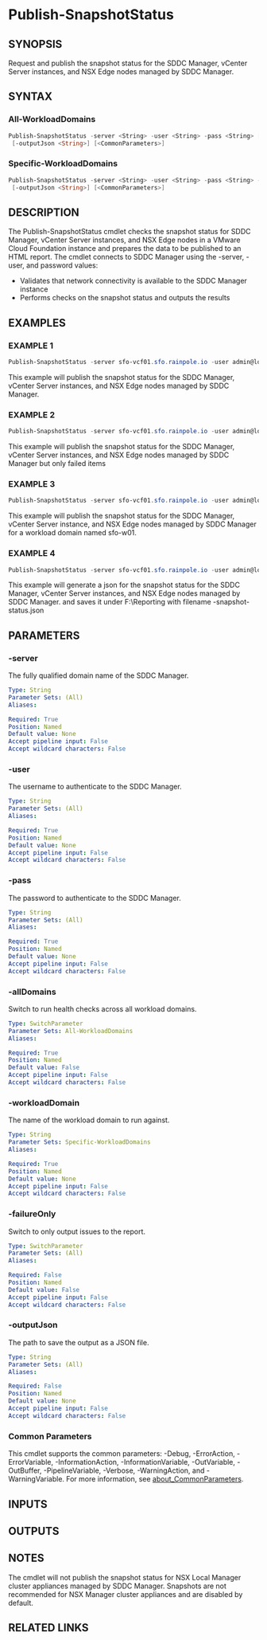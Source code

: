 # Publish-SnapshotStatus

## SYNOPSIS

Request and publish the snapshot status for the SDDC Manager, vCenter Server instances, and NSX Edge nodes
managed by SDDC Manager.

## SYNTAX

### All-WorkloadDomains

```powershell
Publish-SnapshotStatus -server <String> -user <String> -pass <String> [-allDomains] [-failureOnly]
 [-outputJson <String>] [<CommonParameters>]
```

### Specific-WorkloadDomains

```powershell
Publish-SnapshotStatus -server <String> -user <String> -pass <String> -workloadDomain <String> [-failureOnly]
 [-outputJson <String>] [<CommonParameters>]
```

## DESCRIPTION

The Publish-SnapshotStatus cmdlet checks the snapshot status for SDDC Manager, vCenter Server instances,
and NSX Edge nodes in a VMware Cloud Foundation instance and prepares the data to be published
to an HTML report.
The cmdlet connects to SDDC Manager using the -server, -user, and password values:

- Validates that network connectivity is available to the SDDC Manager instance
- Performs checks on the snapshot status and outputs the results

## EXAMPLES

### EXAMPLE 1

```powershell
Publish-SnapshotStatus -server sfo-vcf01.sfo.rainpole.io -user admin@local -pass VMw@re1!VMw@re1! -allDomains
```

This example will publish the snapshot status for the SDDC Manager, vCenter Server instances, and NSX Edge nodes managed by SDDC Manager.

### EXAMPLE 2

```powershell
Publish-SnapshotStatus -server sfo-vcf01.sfo.rainpole.io -user admin@local -pass VMw@re1!VMw@re1! -allDomains -failureOnly
```

This example will publish the snapshot status for the SDDC Manager, vCenter Server instances, and NSX Edge nodes managed by SDDC Manager but only failed items

### EXAMPLE 3

```powershell
Publish-SnapshotStatus -server sfo-vcf01.sfo.rainpole.io -user admin@local -pass VMw@re1!VMw@re1! -workloadDomain sfo-w01
```

This example will publish the snapshot status for the SDDC Manager, vCenter Server instance, and NSX Edge nodes managed by SDDC Manager for a workload domain named sfo-w01.

### EXAMPLE 4

```powershell
Publish-SnapshotStatus -server sfo-vcf01.sfo.rainpole.io -user admin@local -pass VMw@re1!VMw@re1! -allDomains -outputJson F:\Reporting
```

This example will generate a json for the snapshot status for the SDDC Manager, vCenter Server instances, and NSX Edge nodes managed by SDDC Manager.
and saves it under F:\Reporting with filename <timestamp>-snapshot-status.json

## PARAMETERS

### -server

The fully qualified domain name of the SDDC Manager.

```yaml
Type: String
Parameter Sets: (All)
Aliases:

Required: True
Position: Named
Default value: None
Accept pipeline input: False
Accept wildcard characters: False
```

### -user

The username to authenticate to the SDDC Manager.

```yaml
Type: String
Parameter Sets: (All)
Aliases:

Required: True
Position: Named
Default value: None
Accept pipeline input: False
Accept wildcard characters: False
```

### -pass

The password to authenticate to the SDDC Manager.

```yaml
Type: String
Parameter Sets: (All)
Aliases:

Required: True
Position: Named
Default value: None
Accept pipeline input: False
Accept wildcard characters: False
```

### -allDomains

Switch to run health checks across all workload domains.

```yaml
Type: SwitchParameter
Parameter Sets: All-WorkloadDomains
Aliases:

Required: True
Position: Named
Default value: False
Accept pipeline input: False
Accept wildcard characters: False
```

### -workloadDomain

The name of the workload domain to run against.

```yaml
Type: String
Parameter Sets: Specific-WorkloadDomains
Aliases:

Required: True
Position: Named
Default value: None
Accept pipeline input: False
Accept wildcard characters: False
```

### -failureOnly

Switch to only output issues to the report.

```yaml
Type: SwitchParameter
Parameter Sets: (All)
Aliases:

Required: False
Position: Named
Default value: False
Accept pipeline input: False
Accept wildcard characters: False
```

### -outputJson

The path to save the output as a JSON file.

```yaml
Type: String
Parameter Sets: (All)
Aliases:

Required: False
Position: Named
Default value: None
Accept pipeline input: False
Accept wildcard characters: False
```

### Common Parameters

This cmdlet supports the common parameters: -Debug, -ErrorAction, -ErrorVariable, -InformationAction, -InformationVariable, -OutVariable, -OutBuffer, -PipelineVariable, -Verbose, -WarningAction, and -WarningVariable. For more information, see [about_CommonParameters](http://go.microsoft.com/fwlink/?LinkID=113216).

## INPUTS

## OUTPUTS

## NOTES

The cmdlet will not publish the snapshot status for NSX Local Manager cluster appliances managed by SDDC Manager.
Snapshots are not recommended for NSX Manager cluster appliances and are disabled by default.

## RELATED LINKS
